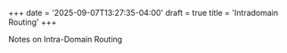 +++
date = '2025-09-07T13:27:35-04:00'
draft = true
title = 'Intradomain Routing'
+++

Notes on Intra-Domain Routing